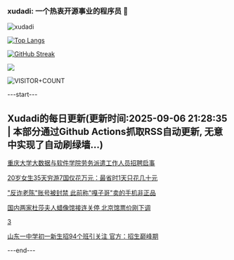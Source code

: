 ### xudadi: 一个热衷开源事业的程序员 👋

![xudadi](https://github-readme-stats-git-masterorgs-github-readme-stats-team.vercel.app/api?username=xudadi)

[![Top Langs](https://github-readme-stats.vercel.app/api/top-langs/?username=xudadi)](https://github.com/anuraghazra/github-readme-stats)

[![GitHub Streak](https://streak-stats.demolab.com?user=xudadi&locale=zh_Hans)](https://git.io/streak-stats)

![](https://raw.githubusercontent.com/xudadi/xudadi/main/assets/github-contribution-grid-snake.svg)

![VISITOR+COUNT](https://komarev.com/ghpvc/?username=xudadi&label=VISITOR+COUNT)


---start---

## Xudadi的每日更新(更新时间:2025-09-06 21:28:35 | 本部分通过Github Actions抓取RSS自动更新, 无意中实现了自动刷绿墙...)

[重庆大学大数据与软件学院劳务派遣工作人员招聘启事](https://www.gongkaoleida.com/article/2606356)

[20岁女生35天穷游7国仅花万元：最省时1天只花几十元](https://m.163.com/news/article/K8Q15PC1053469LG.html)

["反诈老陈"账号被封禁 此前称"嘎子哥"卖的手机非正品](https://m.163.com/news/article/K8PJ6U2B053469LG.html)

[国内两家杜莎夫人蜡像馆接连关停 北京馆票价刚下调](https://m.163.com/news/article/K8PVE5QF0512D03F.html)

[3](https://m.163.com/touch/news/sub/domestic)

[山东一中学初一新生招94个班引关注 官方：招生巅峰期](https://m.163.com/news/article/K8P2LERP0512B07B.html)

---end---
